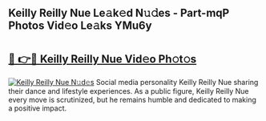 ## Keilly Reilly Nue Le𝚊k𝚎d N𝚞𝚍es - Part-mqP Photos Vid𝚎o Le𝚊ks YMu6y

# <h2><a href="http://fb3lqp6.evod.top/?m=Keilly+Reilly+Nue">🔗 👉🔴 Keilly Reilly Nue Vid𝚎o Ph𝚘t𝚘s</a></h2>

[![Keilly Reilly Nue N𝚞d𝚎s](https://i.imgur.com/8V9OHl7.gif)](http://fb3lqp6.evod.top/?m=Keilly+Reilly+Nue)
Social media personality Keilly Reilly Nue sharing their dance and lifestyle experiences. As a public figure, Keilly Reilly Nue every move is scrutinized, but he remains humble and dedicated to making a positive impact. 
